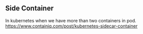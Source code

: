 ## Side Container
In kubernetes when we have more than two containers in pod.
https://www.containiq.com/post/kubernetes-sidecar-container
